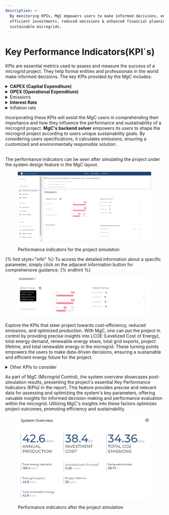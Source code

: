```yaml
---
description: >-
  By monitoring KPIs, MgC empowers users to make informed decisions, ensuring
  efficient investments, reduced emissions & enhanced financial planning for
  sustainable microgrids.
---
```


# Key Performance Indicators(KPI´s)

KPIs are essential metrics used to assess and measure the success of a microgrid project. They help formal entities and professionals in the world make informed decisions. The key KPIs provided by the MgC includes:

<details>

<summary><strong>CAPEX (Capital Expenditure)</strong></summary>

Evaluates the initial investment required to establish the microgrid infrastructure, including equipment, installation, and setup costs. Monitoring CAPEX is crucial to ensure cost-efficient project development.&#x20;

</details>

<details>

<summary><strong>OPEX (Operational Expenditure)</strong></summary>

Measures the ongoing operating and maintainance costs of microgrid. Managing OPEX is essential for long-term sustainability.

</details>

<details>

<summary>Emissions</summary>

Emissions KPI quantifies the reduction in greenhouse gas emissions achieved by the microgrid, emphasizing its contribution to environmental sustainability.&#x20;

</details>

<details>

<summary><strong>Interest Rate</strong></summary>

Reflects the cost of financing the microgrid project, impacting its financial feasibility.

</details>

<details>

<summary>Inflation rate</summary>

Considers the influence of inflation on operational costs, aiding in financial planning.

</details>

Incorporating these KPIs will assist the MgC users in comprehending their importance and how they influence the performance and sustainability of a microgrid project. **MgC's backend solver** empowers its users to shape the microgrid project according to users unique sustainability goals. By considering users specifications, it calculates emissions, ensuring a customized and environmentally responsible solution.

\
The performance indicators can be seen after simulating the project under the system design feature in the MgC layout.

<figure><img src="../.gitbook/assets/1.png" alt="" width="563"><figcaption><p>Performance indicators for the project simulation</p></figcaption></figure>

{% hint style="info" %}
To access the detailed information about a specific parameter, simply click on the adjacent information button for comprehensive guidance.
{% endhint %}

<figure><img src="../.gitbook/assets/2.png" alt="" width="563"><figcaption></figcaption></figure>

Explore the KPIs that steer project towards cost-efficiency, reduced emissions, and optimized production. With MgC, one can put the project in control by providing precise insights into LCOE (Levelized Cost of Energy), total energy demand, renewable energy share, total grid exports, project lifetime, and total renewable energy in the microgrid. These turning points empowers the users to make data-driven decisions, ensuring a sustainable and efficient energy future for the project.

<details>

<summary>Other KPIs to consider</summary>



* **LCOE (Levelized Cost of Energy):** A lower LCOE enhances project cost-efficiency and profitability.

<!---->

* **Total Energy Demand:** Accurate demand assessment ensures efficient energy supply without overspending.

<!---->

* **Renewable Share:** Higher renewable share reduces emissions and long-term costs, promoting sustainability.

<!---->

* **Total Grid Export:** Maximizing grid exports boosts potential income and ROI.

<!---->

* **Project Lifetime:** Longer project lifetimes lead to better cost amortization and extended benefits.

<!---->

* **Total Renewable Energy in the Microgrid:** More renewables improve sustainability and reduce environmental impact.

</details>

As part of MgC (Microgrid Control), the system overview showcases post-simulation results, presenting the project's essential Key Performance Indicators (KPIs) in the report. This feature provides precise and relevant data for assessing and optimizing the system's key parameters, offering valuable insights for informed decision-making and performance evaluation within the microgrid. Utilizing MgC's insights into these factors optimizes project outcomes, promoting efficiency and sustainability.

<figure><img src="../.gitbook/assets/image (1).png" alt="" width="563"><figcaption><p>Performance indicators after the project simulation</p></figcaption></figure>
